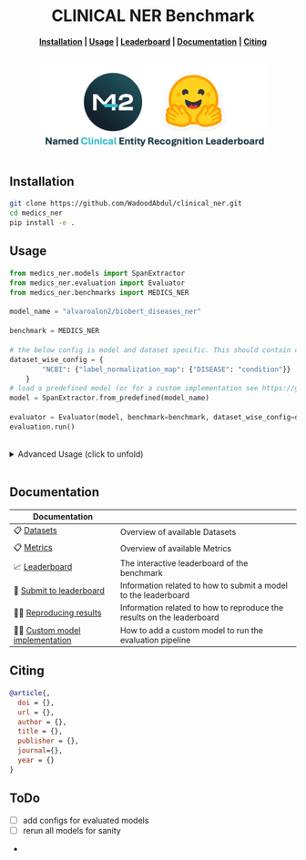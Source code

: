 <h1 align="center">CLINICAL NER Benchmark</h1>

<!-- <p align="center">
    <a href="https://github.com/embeddings-benchmark/mteb/releases">
        <img alt="GitHub release" src="https://img.shields.io/github/release/embeddings-benchmark/mteb.svg">
    </a>
    <a href="https://arxiv.org/abs/2210.07316">
        <img alt="GitHub release" src="https://img.shields.io/badge/arXiv-2305.14251-b31b1b.svg">
    </a>
    <a href="https://github.com/embeddings-benchmark/mteb/blob/master/LICENSE">
        <img alt="License" src="https://img.shields.io/github/license/embeddings-benchmark/mteb.svg?color=green">
    </a>
    <a href="https://pepy.tech/project/mteb">
        <img alt="Downloads" src="https://static.pepy.tech/personalized-badge/mteb?period=total&units=international_system&left_color=grey&right_color=orange&left_text=Downloads">
    </a>
</p> -->

<h4 align="center">
    <p>
        <a href="#installation">Installation</a> |
        <a href="#usage">Usage</a> |
        <a href="https://huggingface.co/spaces/m42-health/clinical_ner_leaderboard">Leaderboard</a> |
        <a href="#documentation">Documentation</a> |
        <a href="#citing">Citing</a>
    <p>
</h4>

<h3 align="center">
    <a href="https://huggingface.co/spaces/m42-health/clinical_ner_leaderboard"><img style="float: middle; padding: 10px 10px 10px 10px;" width="400"src="./docs/assets/logo.png" /></a>
</h3>


## Installation

```bash
git clone https://github.com/WadoodAbdul/clinical_ner.git
cd medics_ner
pip install -e .
```

## Usage



```python
from medics_ner.models import SpanExtractor
from medics_ner.evaluation import Evaluator
from medics_ner.benchmarks import MEDICS_NER

model_name = "alvaroalon2/biobert_diseases_ner"

benchmark = MEDICS_NER 

# the below config is model and dataset specific. This should contain config for all datasets in the loaded benchmark
dataset_wise_config = {
        "NCBI": {"label_normalization_map": {"DISEASE": "condition"}}
    }
# load a predefined model (or for a custom implementation see https://github.com/WadoodAbdul/medics_ner/blob/main/docs/custom_model_implementation.md)
model = SpanExtractor.from_predefined(model_name)

evaluator = Evaluator(model, benchmark=benchmark, dataset_wise_config=dataset_wise_config)
evaluation.run()
```


<br /> 

<details>
  <summary> Advanced Usage (click to unfold) </summary>


## Advanced Usage


### Using a custom model

Models should be inherited from the `GenericSpanExtractor` or `SpanExtractor` abstract classes.

```python
from medics_ner.models import GenericSpanExtractor
from medics_ner.models.span_dataclasses import NERSpans

class MyCustomModel(GenericSpanExtractor):
    def extract_spans_from_chunk(text: str, **kwargs) -> NERSpans:
        """
        Extracts spans from sequences of any length

        Args:
            text: The text from which spans should be extracted.
            **kwargs: Additional arguments to pass to the encoder.

        Returns:
            The NERSpans.
        """
        pass


model = MyModel()
benchmark = MEDICS_NER 

# the below config is model and dataset specific.
dataset_wise_config = {
        "dataset_name": {"label_normalization_map": {"DISEASE": "condition"}}
    }
evaluator = Evaluator(model, benchmark=benchmark, dataset_wise_config=dataset_wise_config)
evaluation.run()
```
More information on custom implementation can be found [here](docs/custom_model_implementation.md)


</details>

<br /> 

## Documentation

| Documentation                  |                        |
| ------------------------------ | ---------------------- |
| 📋 [Datasets] | Overview of available Datasets |
| 📋 [Metrics] | Overview of available Metrics |
| 📈 [Leaderboard] | The interactive leaderboard of the benchmark |
| 🤖 [Submit to leaderboard] | Information related to how to submit a model to the leaderboard |
| 👩‍🔬 [Reproducing results] | Information related to how to reproduce the results on the leaderboard |
| 👩‍💻 [Custom model implementation] | How to add a custom model to run the evaluation pipeline | 

[Datasets]: docs/datasets.md
[Metrics]: docs/metrics.md
[Submit to leaderboard]: docs/submit_to_leaderboard.md
[Leaderboard]: https://huggingface.co/spaces/m42-health/medics_ner_leaderboard
[Reproducing results]: docs/reproducing_results.md
[Custom model implementation]: docs/custom_model_implementation.md

## Citing


```bibtex
@article{,
  doi = {},
  url = {},
  author = {},
  title = {},
  publisher = {},
  journal={},  
  year = {}
}
```

## ToDo

- [ ] add configs for evaluated models
- [ ] rerun all models for sanity
- 
